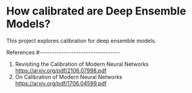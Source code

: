 # How calibrated are Deep Ensemble Models?

This project explores calibration for deep ensemble models.


References
#---------------------------------
1. Revisiting the Calibration of Modern Neural Networks https://arxiv.org/pdf/2106.07998.pdf
2. On Calibration of Modern Neural Networks https://arxiv.org/pdf/1706.04599.pdf

